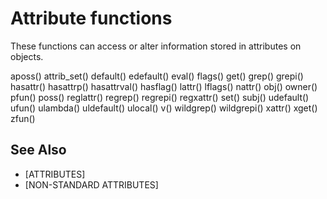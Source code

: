 # Attribute functions
  These functions can access or alter information stored in attributes on objects.

aposs()        attrib_set()   default()      edefault()     eval()
flags()        get()          grep()         grepi()        hasattr()
hasattrp()     hasattrval()   hasflag()      lattr()        lflags()
nattr()        obj()          owner()        pfun()         poss()
reglattr()     regrep()       regrepi()      regxattr()     set()
subj()         udefault()     ufun()         ulambda()      uldefault()
ulocal()       v()            wildgrep()     wildgrepi()    xattr()
xget()         zfun()


## See Also
- [ATTRIBUTES]
- [NON-STANDARD ATTRIBUTES]


